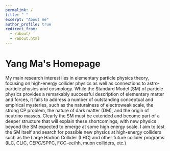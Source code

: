 ```yaml
---
permalink: /
title: " "
excerpt: "About me"
author_profile: true
redirect_from: 
  - /about/
  - /about.html
---
```

Yang Ma's Homepage
======
My main research interest lies in elementary particle physics theory, focusing on high-energy collider physics as well as connections to astro-particle physics and cosmology. While the Standard Model (SM) of particle physics provides a remarkably successful description of elementary matter and forces, it fails to address a number of outstanding conceptual and empirical mysteries, such as the naturalness of electroweak scale, the strong CP problem, the nature of dark matter (DM), and the origin of neutrino masses. Clearly the SM must be extended and become part of a deeper structure that will explain these shortcomings, with new physics beyond the SM expected to emerge at some high energy scale. I aim to test the SM itself and search for possible new physics at high-energy colliders such as the Large Hadron Collider (LHC) and other future collider programs (ILC, CLIC, CEPC/SPPC, FCC-ee/hh, muon colliders, etc.)



